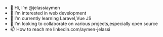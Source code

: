 - 👋 Hi, I’m @jelassiaymen
- 👀 I’m interested in web development
- 🌱 I’m currently learning Laravel,Vue JS
- 💞️ I’m looking to collaborate on various projects,especially open source
- 📫 How to reach me linkedin.com/aymen-jelassi

<!---
jelassiaymen/jelassiaymen is a ✨ special ✨ repository because its `README.md` (this file) appears on your GitHub profile.
You can click the Preview link to take a look at your changes.
--->
